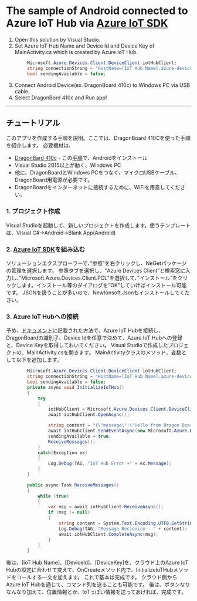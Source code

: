 # The sample of Android connected to Azure IoT Hub via [Azure IoT SDK](https://github.com/azure/azure-iot-sdk-csharp/) 
1. Open this solution by Visual Studio. 
2. Set Azure IoT Hub Name and Device Id and Device Key of MainActivity.cs which is created by Azure IoT Hub. 
``` cs
        Microsoft.Azure.Devices.Client.DeviceClient iotHubClient;
        string connectionString = "HostName=[IoT Hub Name].azure-devices.net;DeviceId=[DeviceId];SharedAccessKey=[DeviceKey]";
        bool sendingAvailable = false;
```
3. Connect Android Device(ex. DragonBoard 410c) to Windows PC via USB cable. 
4. Select DragonBord 410c and Run app! 

---
## チュートリアル
このアプリを作成する手順を説明。ここでは、DragonBoard 410Cを使った手順を紹介します。 
必要機材は、
- [DragonBard 410c](http://sp.chip1stop.com/dragonboard410c/?cid=c1stop_bn_dragonboard410c) - この[手順](https://github.com/96boards/documentation/wiki/Dragonboard-410c-Installation-Guide-for-Linux-and-Android)で、Androidをインストール
- Visual Studio 2015以上が動く、Windows PC 
- 他に、DragonBoardとWindows PCをつなぐ、マイクロUSBケーブル、DragonBoard用電源が必要です。
- DragonBoardをインターネットに接続するために、WiFiを用意してください。

### 1. プロジェクト作成
Visual Studioを起動して、新しいプロジェクトを作成します。使うテンプレートは、Visual C#→Android→Blank App(Android) 
### 2. [Azure IoT SDK](http://github.com/Azure/azure-iot-sdk-csharp)を組み込む 
ソリューションエクスプローラーで、”参照”を右クリックし、NeGetパッケージの管理を選択します。 
参照タブを選択し、"Azure Devices Client”と検索窓に入力し、”Microsoft.Azure.Devices.Client.PCL”を選択して、”インストール”をクリックします。インストール等のダイアログを”OK”していけばインストール可能です。 
JSONを扱うことが多いので、Newtonsoft.Jsonもインストールしてください。 
### 3. Azure IoT Hubへの接続 
予め、[ドキュメント](https://docs.microsoft.com/ja-jp/azure/iot-hub/iot-hub-csharp-csharp-getstarted)に記載された方法で、Azure IoT Hubを接続し、DragonBoardの識別子、Device Idを任意で決めて、Azure IoT Hubへの登録と、Device Keyを取得しておいてください。 
Visual Studioで作成したプロジェクトの、MainActivity.csを開きます。 
MainActivityクラスのメソッド、変数として以下を追加します。 
``` cs
        Microsoft.Azure.Devices.Client.DeviceClient iotHubClient;
        string connectionString = "HostName=[IoT Hub Name].azure-devices.net;DeviceId=[DeviceId];SharedAccessKey=[DeviceKey]";
        bool sendingAvailable = false;
        private async void InitializeIoTHub()
        {
            try
            {
                iotHubClient = Microsoft.Azure.Devices.Client.DeviceClient.CreateFromConnectionString(connectionString, Microsoft.Azure.Devices.Client.TransportType.Http1);
                await iotHubClient.OpenAsync();

                string content = "{\"message\":\"Hello from Dragon Board!\",\"Devicetime\":\"" + DateTime.Now.ToString("yyyy/MM/ddTHH:mm:ss") + "\"}";
                await iotHubClient.SendEventAsync(new Microsoft.Azure.Devices.Client.Message(System.Text.Encoding.UTF8.GetBytes(content)));
                sendingAvailable = true;
                ReceiveMessages();
            }
            catch(Exception ex)
            {
                Log.Debug(TAG, "IoT Hub Error +" + ex.Message);
            }
        }

        public async Task ReceiveMessages()
        {
            while (true)
            {
                var msg = await iotHubClient.ReceiveAsync();
                if (msg != null)
                {
                    string content = System.Text.Encoding.UTF8.GetString(msg.GetBytes());
                    Log.Debug(TAG, "Message Recievice - " + content);
                    await iotHubClient.CompleteAsync(msg);
                }
            }
        }
```
後は、[IoT Hub Name]、[DeviceId]、[DeviceKey]を、クラウド上のAzure IoT Hubの設定に合わせて変えて、OnCreateメソッド内で、InitializeIoTHubメソッドをコールする一文を加えます。 
これで基本は完成です。 クラウド側からAzure IoT Hubを通じて、コマンド列を送ることも可能です。 
後は、ボタンなりなんなり加えて、位置情報とか、IoTっぽい情報を送ってあげれば、完成です。


